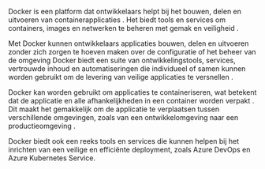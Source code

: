 Docker is een platform dat ontwikkelaars helpt bij het bouwen, delen en uitvoeren van containerapplicaties . Het biedt tools en services om containers, images en netwerken te beheren met gemak en veiligheid .

Met Docker kunnen ontwikkelaars applicaties bouwen, delen en uitvoeren zonder zich zorgen te hoeven maken over de configuratie of het beheer van de omgeving Docker biedt een suite van ontwikkelingstools, services, vertrouwde inhoud en automatiseringen die individueel of samen kunnen worden gebruikt om de levering van veilige applicaties te versnellen .

Docker kan worden gebruikt om applicaties te containeriseren, wat betekent dat de applicatie en alle afhankelijkheden in een container worden verpakt . Dit maakt het gemakkelijk om de applicatie te verplaatsen tussen verschillende omgevingen, zoals van een ontwikkelomgeving naar een productieomgeving .

Docker biedt ook een reeks tools en services die kunnen helpen bij het inrichten van een veilige en efficiënte deployment, zoals Azure DevOps en Azure Kubernetes Service.